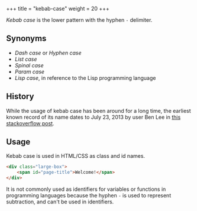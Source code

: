 +++
title = "kebab-case"
weight = 20
+++

_Kebab case_ is the lower pattern with the hyphen `-` delimiter.

## Synonyms

- _Dash case_ or _Hyphen case_
- _List case_
- _Spinal case_
- _Param case_
- _Lisp case_, in reference to the Lisp programming language

## History

While the usage of kebab case has been around for a long time, the earliest known record of its name dates to July 23, 2013 by user Ben Lee in [this stackoverflow post](https://stackoverflow.com/questions/11273282/whats-the-name-for-hyphen-separated-case).

## Usage

Kebab case is used in HTML/CSS as class and id names.

```html
<div class="large-box">
    <span id="page-title">Welcome!</span>
</div>
```

It is not commonly used as identifiers for variables or functions in programming languages because the hyphen `-` is used to represent subtraction, and can't be used in identifiers.
